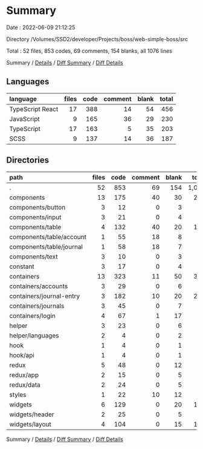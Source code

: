 # Summary

Date : 2022-06-09 21:12:25

Directory /Volumes/SSD2/developer/Projects/boss/web-simple-boss/src

Total : 52 files,  853 codes, 69 comments, 154 blanks, all 1076 lines

Summary / [Details](details.md) / [Diff Summary](diff.md) / [Diff Details](diff-details.md)

## Languages
| language | files | code | comment | blank | total |
| :--- | ---: | ---: | ---: | ---: | ---: |
| TypeScript React | 17 | 388 | 14 | 54 | 456 |
| JavaScript | 9 | 165 | 36 | 29 | 230 |
| TypeScript | 17 | 163 | 5 | 35 | 203 |
| SCSS | 9 | 137 | 14 | 36 | 187 |

## Directories
| path | files | code | comment | blank | total |
| :--- | ---: | ---: | ---: | ---: | ---: |
| . | 52 | 853 | 69 | 154 | 1,076 |
| components | 13 | 175 | 40 | 30 | 245 |
| components/button | 3 | 12 | 0 | 3 | 15 |
| components/input | 3 | 21 | 0 | 4 | 25 |
| components/table | 4 | 132 | 40 | 20 | 192 |
| components/table/account | 1 | 55 | 18 | 8 | 81 |
| components/table/journal | 1 | 58 | 18 | 7 | 83 |
| components/text | 3 | 10 | 0 | 3 | 13 |
| constant | 3 | 17 | 0 | 4 | 21 |
| containers | 13 | 323 | 11 | 50 | 384 |
| containers/accounts | 3 | 29 | 0 | 6 | 35 |
| containers/journal-entry | 3 | 182 | 10 | 20 | 212 |
| containers/journals | 3 | 45 | 0 | 7 | 52 |
| containers/login | 4 | 67 | 1 | 17 | 85 |
| helper | 3 | 23 | 0 | 6 | 29 |
| helper/languages | 2 | 4 | 0 | 2 | 6 |
| hook | 1 | 4 | 0 | 1 | 5 |
| hook/api | 1 | 4 | 0 | 1 | 5 |
| redux | 5 | 48 | 0 | 12 | 60 |
| redux/app | 2 | 15 | 0 | 5 | 20 |
| redux/data | 2 | 24 | 0 | 5 | 29 |
| styles | 1 | 22 | 10 | 12 | 44 |
| widgets | 6 | 129 | 0 | 20 | 149 |
| widgets/header | 2 | 25 | 0 | 5 | 30 |
| widgets/layout | 4 | 104 | 0 | 15 | 119 |

Summary / [Details](details.md) / [Diff Summary](diff.md) / [Diff Details](diff-details.md)